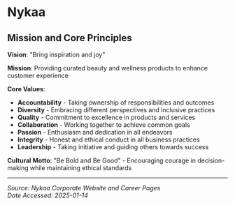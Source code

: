 # Nykaa

## Mission and Core Principles

**Vision**: "Bring inspiration and joy"

**Mission**: Providing curated beauty and wellness products to enhance customer experience

**Core Values**:
- **Accountability** - Taking ownership of responsibilities and outcomes
- **Diversity** - Embracing different perspectives and inclusive practices
- **Quality** - Commitment to excellence in products and services
- **Collaboration** - Working together to achieve common goals
- **Passion** - Enthusiasm and dedication in all endeavors
- **Integrity** - Honest and ethical conduct in all business practices
- **Leadership** - Taking initiative and guiding others towards success

**Cultural Motto**: "Be Bold and Be Good" - Encouraging courage in decision-making while maintaining ethical standards

---
*Source: Nykaa Corporate Website and Career Pages*  
*Date Accessed: 2025-01-14*